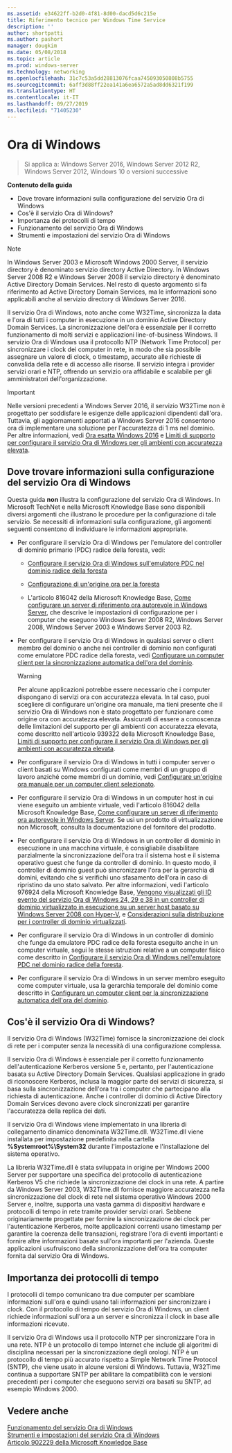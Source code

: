 ```yaml
---
ms.assetid: e34622ff-b2d0-4f81-8d00-dacd5d6c215e
title: Riferimento tecnico per Windows Time Service
description: ''
author: shortpatti
ms.author: pashort
manager: dougkim
ms.date: 05/08/2018
ms.topic: article
ms.prod: windows-server
ms.technology: networking
ms.openlocfilehash: 31c7c53a5dd28813076fcaa745093050808b5755
ms.sourcegitcommit: 6aff3d88ff22ea141a6ea6572a5ad8dd6321f199
ms.translationtype: HT
ms.contentlocale: it-IT
ms.lasthandoff: 09/27/2019
ms.locfileid: "71405230"
---
```

# <a name="windows-time-service"></a>Ora di Windows

>Si applica a: Windows Server 2016, Windows Server 2012 R2, Windows Server 2012, Windows 10 o versioni successive


**Contenuto della guida**  
  
* Dove trovare informazioni sulla configurazione del servizio Ora di Windows  
* Cos'è il servizio Ora di Windows?  
* Importanza dei protocolli di tempo  
* Funzionamento del servizio Ora di Windows   
* Strumenti e impostazioni del servizio Ora di Windows  
  
> [!NOTE]  
> In Windows Server 2003 e Microsoft Windows 2000 Server, il servizio directory è denominato servizio directory Active Directory. In Windows Server 2008 R2 e Windows Server 2008 il servizio directory è denominato Active Directory Domain Services. Nel resto di questo argomento si fa riferimento ad Active Directory Domain Services, ma le informazioni sono applicabili anche al servizio directory di Windows Server 2016.  
  
Il servizio Ora di Windows, noto anche come W32Time, sincronizza la data e l'ora di tutti i computer in esecuzione in un dominio Active Directory Domain Services. La sincronizzazione dell'ora è essenziale per il corretto funzionamento di molti servizi e applicazioni line-of-business Windows. Il servizio Ora di Windows usa il protocollo NTP (Network Time Protocol) per sincronizzare i clock dei computer in rete, in modo che sia possibile assegnare un valore di clock, o timestamp, accurato alle richieste di convalida della rete e di accesso alle risorse. Il servizio integra i provider servizi orari e NTP, offrendo un servizio ora affidabile e scalabile per gli amministratori dell'organizzazione.
  
> [!IMPORTANT]  
> Nelle versioni precedenti a Windows Server 2016, il servizio W32Time non è progettato per soddisfare le esigenze delle applicazioni dipendenti dall'ora.  Tuttavia, gli aggiornamenti apportati a Windows Server 2016 consentono ora di implementare una soluzione per l'accuratezza di 1 ms nel dominio.  Per altre informazioni, vedi [Ora esatta Windows 2016](accurate-time.md) e [Limiti di supporto per configurare il servizio Ora di Windows per gli ambienti con accuratezza elevata](support-boundary.md).  
  
## <a name="BKMK_Config"></a>Dove trovare informazioni sulla configurazione del servizio Ora di Windows  
Questa guida **non** illustra la configurazione del servizio Ora di Windows. In Microsoft TechNet e nella Microsoft Knowledge Base sono disponibili diversi argomenti che illustrano le procedure per la configurazione di tale servizio. Se necessiti di informazioni sulla configurazione, gli argomenti seguenti consentono di individuare le informazioni appropriate.  
  
-   Per configurare il servizio Ora di Windows per l'emulatore del controller di dominio primario (PDC) radice della foresta, vedi:  
  
    -   [Configurare il servizio Ora di Windows sull'emulatore PDC nel dominio radice della foresta](https://docs.microsoft.com/previous-versions/windows/it-pro/windows-server-2008-R2-and-2008/cc731191%28v=ws.10%29) 
  
    -   [Configurazione di un'origine ora per la foresta](https://docs.microsoft.com/previous-versions/windows/it-pro/windows-server-2008-r2-and-2008/cc794823%28v%3dws.10%29) 
  
    -   L'articolo 816042 della Microsoft Knowledge Base, [Come configurare un server di riferimento ora autorevole in Windows Server](https://go.microsoft.com/fwlink/?LinkID=60402), che descrive le impostazioni di configurazione per i computer che eseguono Windows Server 2008 R2, Windows Server 2008, Windows Server 2003 e Windows Server 2003 R2.  
  
-   Per configurare il servizio Ora di Windows in qualsiasi server o client membro del dominio o anche nei controller di dominio non configurati come emulatore PDC radice della foresta, vedi [Configurare un computer client per la sincronizzazione automatica dell'ora del dominio](https://docs.microsoft.com/previous-versions/windows/it-pro/windows-server-2008-r2-and-2008/cc816884%28v%3dws.10%29).  
  
    > [!WARNING]  
    > Per alcune applicazioni potrebbe essere necessario che i computer dispongano di servizi ora con accuratezza elevata. In tal caso, puoi scegliere di configurare un'origine ora manuale, ma tieni presente che il servizio Ora di Windows non è stato progettato per funzionare come origine ora con accuratezza elevata. Assicurati di essere a conoscenza delle limitazioni del supporto per gli ambienti con accuratezza elevata, come descritto nell'articolo 939322 della Microsoft Knowledge Base, [Limiti di supporto per configurare il servizio Ora di Windows per gli ambienti con accuratezza elevata](support-boundary.md).  
  
-   Per configurare il servizio Ora di Windows in tutti i computer server o client basati su Windows configurati come membri di un gruppo di lavoro anziché come membri di un dominio, vedi [Configurare un'origine ora manuale per un computer client selezionato](https://docs.microsoft.com/previous-versions/windows/it-pro/windows-server-2008-r2-and-2008/cc816656%28v%3dws.10%29).  
  
-   Per configurare il servizio Ora di Windows in un computer host in cui viene eseguito un ambiente virtuale, vedi l'articolo 816042 della Microsoft Knowledge Base, [Come configurare un server di riferimento ora autorevole in Windows Server](https://go.microsoft.com/fwlink/?LinkID=60402). Se usi un prodotto di virtualizzazione non Microsoft, consulta la documentazione del fornitore del prodotto.  
  
-   Per configurare il servizio Ora di Windows in un controller di dominio in esecuzione in una macchina virtuale, è consigliabile disabilitare parzialmente la sincronizzazione dell'ora tra il sistema host e il sistema operativo guest che funge da controller di dominio. In questo modo, il controller di dominio guest può sincronizzare l'ora per la gerarchia di domini, evitando che si verifichi uno sfasamento dell'ora in caso di ripristino da uno stato salvato. Per altre informazioni, vedi l'articolo 976924 della Microsoft Knowledge Base, [Vengono visualizzati gli ID evento del servizio Ora di Windows 24, 29 e 38 in un controller di dominio virtualizzato in esecuzione su un server host basato su Windows Server 2008 con Hyper-V](https://go.microsoft.com/fwlink/?LinkID=192236), e [Considerazioni sulla distribuzione per i controller di dominio virtualizzati](https://go.microsoft.com/fwlink/?LinkID=192235).  
  
-   Per configurare il servizio Ora di Windows in un controller di dominio che funge da emulatore PDC radice della foresta eseguito anche in un computer virtuale, segui le stesse istruzioni relative a un computer fisico come descritto in [Configurare il servizio Ora di Windows nell'emulatore PDC nel dominio radice della foresta](https://docs.microsoft.com/previous-versions/windows/it-pro/windows-server-2008-R2-and-2008/cc731191%28v=ws.10%29).  
  
-   Per configurare il servizio Ora di Windows in un server membro eseguito come computer virtuale, usa la gerarchia temporale del dominio come descritto in [Configurare un computer client per la sincronizzazione automatica dell'ora del dominio](https://docs.microsoft.com/previous-versions/windows/it-pro/windows-server-2008-r2-and-2008/cc816884%28v%3dws.10%29).  
  
## <a name="BKMK_WTS"></a>Cos'è il servizio Ora di Windows?  
Il servizio Ora di Windows (W32Time) fornisce la sincronizzazione dei clock di rete per i computer senza la necessità di una configurazione complessa.  
  
Il servizio Ora di Windows è essenziale per il corretto funzionamento dell'autenticazione Kerberos versione 5 e, pertanto, per l'autenticazione basata su Active Directory Domain Services. Qualsiasi applicazione in grado di riconoscere Kerberos, inclusa la maggior parte dei servizi di sicurezza, si basa sulla sincronizzazione dell'ora tra i computer che partecipano alla richiesta di autenticazione. Anche i controller di dominio di Active Directory Domain Services devono avere clock sincronizzati per garantire l'accuratezza della replica dei dati.  
  
Il servizio Ora di Windows viene implementato in una libreria di collegamento dinamico denominata W32Time.dll. W32Time.dll viene installata per impostazione predefinita nella cartella **%Systemroot%\System32** durante l'impostazione e l'installazione del sistema operativo.  
  
La libreria W32Time.dll è stata sviluppata in origine per Windows 2000 Server per supportare una specifica del protocollo di autenticazione Kerberos V5 che richiede la sincronizzazione dei clock in una rete. A partire da Windows Server 2003, W32Time.dll fornisce maggiore accuratezza nella sincronizzazione del clock di rete nel sistema operativo Windows 2000 Server e, inoltre, supporta una vasta gamma di dispositivi hardware e protocolli di tempo in rete tramite provider servizi orari. Sebbene originariamente progettate per fornire la sincronizzazione dei clock per l'autenticazione Kerberos, molte applicazioni correnti usano timestamp per garantire la coerenza delle transazioni, registrare l'ora di eventi importanti e fornire altre informazioni basate sull'ora importanti per l'azienda. Queste applicazioni usufruiscono della sincronizzazione dell'ora tra computer fornita dal servizio Ora di Windows.  
  
## <a name="BKMK_TimeProtocols"></a>Importanza dei protocolli di tempo  
I protocolli di tempo comunicano tra due computer per scambiare informazioni sull'ora e quindi usano tali informazioni per sincronizzare i clock. Con il protocollo di tempo del servizio Ora di Windows, un client richiede informazioni sull'ora a un server e sincronizza il clock in base alle informazioni ricevute.  
  
Il servizio Ora di Windows usa il protocollo NTP per sincronizzare l'ora in una rete. NTP è un protocollo di tempo Internet che include gli algoritmi di disciplina necessari per la sincronizzazione degli orologi. NTP è un protocollo di tempo più accurato rispetto a Simple Network Time Protocol (SNTP), che viene usato in alcune versioni di Windows. Tuttavia, W32Time continua a supportare SNTP per abilitare la compatibilità con le versioni precedenti per i computer che eseguono servizi ora basati su SNTP, ad esempio Windows 2000.  
  
## <a name="see-also"></a>Vedere anche  
[Funzionamento del servizio Ora di Windows](How-the-Windows-Time-Service-Works.md)  
[Strumenti e impostazioni del servizio Ora di Windows](Windows-Time-Service-Tools-and-Settings.md)  
[Articolo 902229 della Microsoft Knowledge Base](https://go.microsoft.com/fwlink/?LinkId=186066)